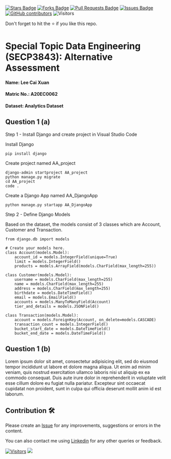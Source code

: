 <a href="https://github.com/drshahizan/SECP3843/stargazers"><img src="https://img.shields.io/github/stars/drshahizan/SECP3843" alt="Stars Badge"/></a>
<a href="https://github.com/drshahizan/SECP3843/network/members"><img src="https://img.shields.io/github/forks/drshahizan/SECP3843" alt="Forks Badge"/></a>
<a href="https://github.com/drshahizan/SECP3843/pulls"><img src="https://img.shields.io/github/issues-pr/drshahizan/SECP3843" alt="Pull Requests Badge"/></a>
<a href="https://github.com/drshahizan/SECP3843/issues"><img src="https://img.shields.io/github/issues/drshahizan/SECP3843" alt="Issues Badge"/></a>
<a href="https://github.com/drshahizan/SECP3843/graphs/contributors"><img alt="GitHub contributors" src="https://img.shields.io/github/contributors/drshahizan/SECP3843?color=2b9348"></a>
![Visitors](https://api.visitorbadge.io/api/visitors?path=https%3A%2F%2Fgithub.com%2Fdrshahizan%2FSECP3843&labelColor=%23d9e3f0&countColor=%23697689&style=flat)


Don't forget to hit the :star: if you like this repo.

# Special Topic Data Engineering (SECP3843): Alternative Assessment

#### Name: Lee Cai Xuan
#### Matric No.: A20EC0062
#### Dataset: Analytics Dataset

## Question 1 (a)
Step 1 - Install Django and create project in Visual Studio Code

Install Django 

```
pip install django
```
Create project named AA_project

```
django-admin startproject AA_project
python manage.py migrate
cd AA_project
code .
```

Create a Django App named AA_DjangoApp

```
python manage.py startapp AA_DjangoApp
```

Step 2 - Define Django Models

Based on the dataset, the models consist of 3 classes which are Account, Customer and Transaction. 

```
from django.db import models

# Create your models here.
class Account(models.Model):
    account_id = models.IntegerField(unique=True)
    limit = models.IntegerField()
    products = models.ArrayField(models.CharField(max_length=255))

class Customer(models.Model):
    username = models.CharField(max_length=255)
    name = models.CharField(max_length=255)
    address = models.CharField(max_length=255)
    birthdate = models.DateTimeField()
    email = models.EmailField()
    accounts = models.ManyToManyField(Account)
    tier_and_details = models.JSONField()

class Transaction(models.Model):
    account = models.ForeignKey(Account, on_delete=models.CASCADE)
    transaction_count = models.IntegerField()
    bucket_start_date = models.DateTimeField()
    bucket_end_date = models.DateTimeField()
```

## Question 1 (b)
Lorem ipsum dolor sit amet, consectetur adipisicing elit, sed do eiusmod tempor incididunt ut labore et dolore magna aliqua. Ut enim ad minim veniam, quis nostrud exercitation ullamco laboris nisi ut aliquip ex ea commodo consequat. Duis aute irure dolor in reprehenderit in voluptate velit esse cillum dolore eu fugiat nulla pariatur. Excepteur sint occaecat cupidatat non proident, sunt in culpa qui officia deserunt mollit anim id est laborum.





## Contribution 🛠️
Please create an [Issue](https://github.com/drshahizan/special-topic-data-engineering/issues) for any improvements, suggestions or errors in the content.

You can also contact me using [Linkedin](https://www.linkedin.com/in/drshahizan/) for any other queries or feedback.

[![Visitors](https://api.visitorbadge.io/api/visitors?path=https%3A%2F%2Fgithub.com%2Fdrshahizan&labelColor=%23697689&countColor=%23555555&style=plastic)](https://visitorbadge.io/status?path=https%3A%2F%2Fgithub.com%2Fdrshahizan)
![](https://hit.yhype.me/github/profile?user_id=81284918)


